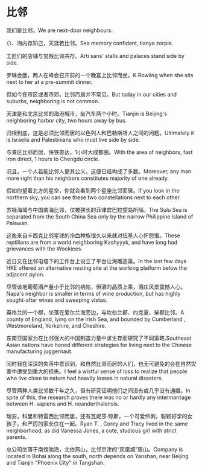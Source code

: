# 比邻

<p><span class="chinese">我们是比邻。</span><span class="english">We are next-door neighbours.</span></p>

<p><span class="chinese">⊙、海内存知己，天涯若比邻。</span><span class="english">Sea memory confidant, tianya zorpia.</span></p>

<p><span class="chinese">工匠们的店铺与宫殿比邻共存。</span><span class="english">Arti sans' stalls and palaces stand side by side.</span></p>

<p><span class="chinese">罗琳会面，两人在峰会召开前的一个晚宴上比邻而坐。</span><span class="english">K.Rowling when she sits next to her at a pre-summit dinner.</span></p>

<p><span class="chinese">但如今在市区或者市郊，比邻而居并不常见。</span><span class="english">But today in our cities and suburbs, neighboring is not common.</span></p>

<p><span class="chinese">天津是和北京比邻的海港城市，坐汽车两个小时。</span><span class="english">Tianjin is Beijing's neighboring harbor city, two hours away by bus.</span></p>

<p><span class="chinese">归根到底，这是必须比邻而居的以色列人和巴勒斯坦人之间的问题。</span><span class="english">Ultimately it is Israelis and Palestinians who must live side by side.</span></p>

<p><span class="chinese">与景区比邻而居，快铁直达，1小时大成都圈。</span><span class="english">With the area of neighbors, fast iron direct, 1 hours to Chengdu circle.</span></p>

<p><span class="chinese">况且，一个人若能比邻人更其公义，这便已经构成了多数。</span><span class="english">Moreover, any man more right than his neighbors constitutes majority of one already.</span></p>

<p><span class="chinese">假如你望着北方的星空，你就会看到两个星座比邻而居。</span><span class="english">If you look in the northern sky, you can see these two constellations next to each other.</span></p>

<p><span class="chinese">苏禄海域与中国南海比邻，仅被狭长的菲律宾巴拉望岛所隔。</span><span class="english">The Sulu Sea is separated from the South China Sea only by the narrow Philippine island of Palawan.</span></p>

<p><span class="chinese">这些来自卡西克比邻星球的冷血种族很久以来就对伍基人心怀怨恨。</span><span class="english">These reptilians are from a world neighboring Kashyyyk, and have long had grievances with the Wookiees.</span></p>

<p><span class="chinese">近日又在比邻电塔下的工作台上设立了平台让海雕造巢。</span><span class="english">In the last few days HKE offered an alternative nesting site at the working platform below the adjacent pylon.</span></p>

<p><span class="chinese">尽管该地葡萄酒产量小于比邻的纳帕，但酒的品质上乘，酒庄风景震撼人心。</span><span class="english">Napa's neighbor is smaller in terms of wine production, but has highly sought-after wines and sweeping vistas.</span></p>

<p><span class="chinese">英格兰的一个郡，坐落在爱尔兰海旁边，与坎伯兰郡、约克夏、柴郡比邻。</span><span class="english">A county of England, lying on the Irish Sea, and bounded by Cumberland , Westmoreland, Yorkshire, and Cheshire.</span></p>

<p><span class="chinese">东南亚国家为在比邻强大的中国制造力量中求生存而研究了不同策略.</span><span class="english">Southeast Asian nations have honed different strategies for living next to the Chinese manufacturing juggernaut.</span></p>

<p><span class="chinese">同时我在深深的失落中意识到，和自然比邻而居的人们，也无可避免的会在自然灾害中遭受到重大的损失。</span><span class="english">I feel a wistful sense of loss to realize that people who live close to nature had heavily losses in natural disasters.</span></p>

<p><span class="chinese">尽管两种人类比邻数千年之久，但有研究证明他们之间没有或几乎没有通婚。</span><span class="english">In spite of this, the research proves there was no or hardly any intermarriage between H. sapiens and H. neanderthalensis.</span></p>

<p><span class="chinese">瑞安，科里和特雷西比邻而居，还有瓦妮莎·琼斯，一个可爱伶俐，聪颖好学的女孩子，和严厉的家长住在一起。</span><span class="english">Ryan T. , Corey and Tracy lived in the same neighborhood, as did Vanessa Jones, a cute, studious girl with strict parents.</span></p>

<p><span class="chinese">总公司坐落于南傍渤海，北依燕山，比邻京津的“凤凰城”唐山。</span><span class="english">Company is located in Bohai along the south, north depends on Yanshan, near Beijing and Tianjin "Phoenix City" in Tangshan.</span></p>

